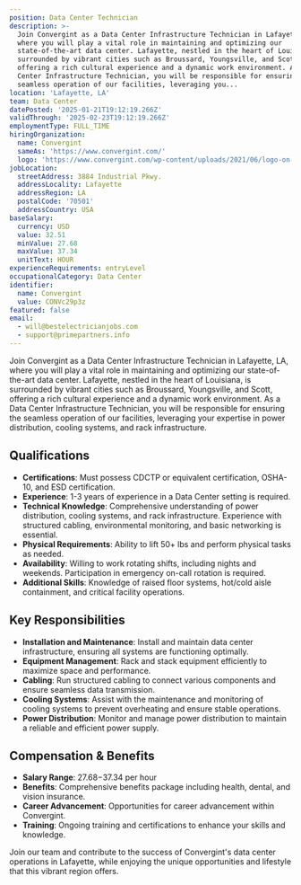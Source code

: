 ```yaml
---
position: Data Center Technician
description: >-
  Join Convergint as a Data Center Infrastructure Technician in Lafayette, LA,
  where you will play a vital role in maintaining and optimizing our
  state-of-the-art data center. Lafayette, nestled in the heart of Louisiana, is
  surrounded by vibrant cities such as Broussard, Youngsville, and Scott,
  offering a rich cultural experience and a dynamic work environment. As a Data
  Center Infrastructure Technician, you will be responsible for ensuring the
  seamless operation of our facilities, leveraging you...
location: 'Lafayette, LA'
team: Data Center
datePosted: '2025-01-21T19:12:19.266Z'
validThrough: '2025-02-23T19:12:19.266Z'
employmentType: FULL_TIME
hiringOrganization:
  name: Convergint
  sameAs: 'https://www.convergint.com/'
  logo: 'https://www.convergint.com/wp-content/uploads/2021/06/logo-on-dark-blue.png'
jobLocation:
  streetAddress: 3884 Industrial Pkwy.
  addressLocality: Lafayette
  addressRegion: LA
  postalCode: '70501'
  addressCountry: USA
baseSalary:
  currency: USD
  value: 32.51
  minValue: 27.68
  maxValue: 37.34
  unitText: HOUR
experienceRequirements: entryLevel
occupationalCategory: Data Center
identifier:
  name: Convergint
  value: CONVc29p3z
featured: false
email:
  - will@bestelectricianjobs.com
  - support@primepartners.info
---
```




Join Convergint as a Data Center Infrastructure Technician in Lafayette, LA, where you will play a vital role in maintaining and optimizing our state-of-the-art data center. Lafayette, nestled in the heart of Louisiana, is surrounded by vibrant cities such as Broussard, Youngsville, and Scott, offering a rich cultural experience and a dynamic work environment. As a Data Center Infrastructure Technician, you will be responsible for ensuring the seamless operation of our facilities, leveraging your expertise in power distribution, cooling systems, and rack infrastructure.

## Qualifications

- **Certifications**: Must possess CDCTP or equivalent certification, OSHA-10, and ESD certification.
- **Experience**: 1-3 years of experience in a Data Center setting is required.
- **Technical Knowledge**: Comprehensive understanding of power distribution, cooling systems, and rack infrastructure. Experience with structured cabling, environmental monitoring, and basic networking is essential.
- **Physical Requirements**: Ability to lift 50+ lbs and perform physical tasks as needed.
- **Availability**: Willing to work rotating shifts, including nights and weekends. Participation in emergency on-call rotation is required.
- **Additional Skills**: Knowledge of raised floor systems, hot/cold aisle containment, and critical facility operations.

## Key Responsibilities

- **Installation and Maintenance**: Install and maintain data center infrastructure, ensuring all systems are functioning optimally.
- **Equipment Management**: Rack and stack equipment efficiently to maximize space and performance.
- **Cabling**: Run structured cabling to connect various components and ensure seamless data transmission.
- **Cooling Systems**: Assist with the maintenance and monitoring of cooling systems to prevent overheating and ensure stable operations.
- **Power Distribution**: Monitor and manage power distribution to maintain a reliable and efficient power supply.

## Compensation & Benefits

- **Salary Range**: $27.68-$37.34 per hour
- **Benefits**: Comprehensive benefits package including health, dental, and vision insurance.
- **Career Advancement**: Opportunities for career advancement within Convergint.
- **Training**: Ongoing training and certifications to enhance your skills and knowledge.

Join our team and contribute to the success of Convergint's data center operations in Lafayette, while enjoying the unique opportunities and lifestyle that this vibrant region offers.

